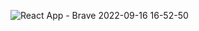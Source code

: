 ![React App - Brave 2022-09-16 16-52-50](https://user-images.githubusercontent.com/82193892/190721119-5f72c136-8185-4104-ae5d-7623ba2826ce.gif)
